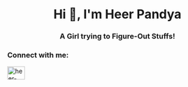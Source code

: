<h1 align="center">Hi 👋, I'm Heer Pandya</h1>
<h3 align="center">A Girl trying to Figure-Out Stuffs!</h3>

<h3 align="left">Connect with me:</h3>
<p align="left">
<a href="https://linkedin.com/in/heer-pandya-84782421a" target="blank"><img align="center" src="https://raw.githubusercontent.com/rahuldkjain/github-profile-readme-generator/master/src/images/icons/Social/linked-in-alt.svg" alt="heer-pandya-84782421a" height="30" width="40" /></a>
</p>

